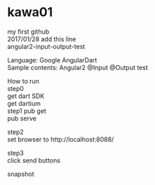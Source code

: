 ﻿# kawa01
my first github  
2017/01/28 add this line  
angular2-input-output-test  

Language: Google AngularDart  
Sample contents:  Angular2 @Input @Output test  

How to run  
  step0  
      get dart SDK  
    get dartium   
  step1
    pub get  
    pub serve  
  
  step2  
    set browser to http://localhost:8088/  

  step3  
    click send buttons  

 snapshot  
